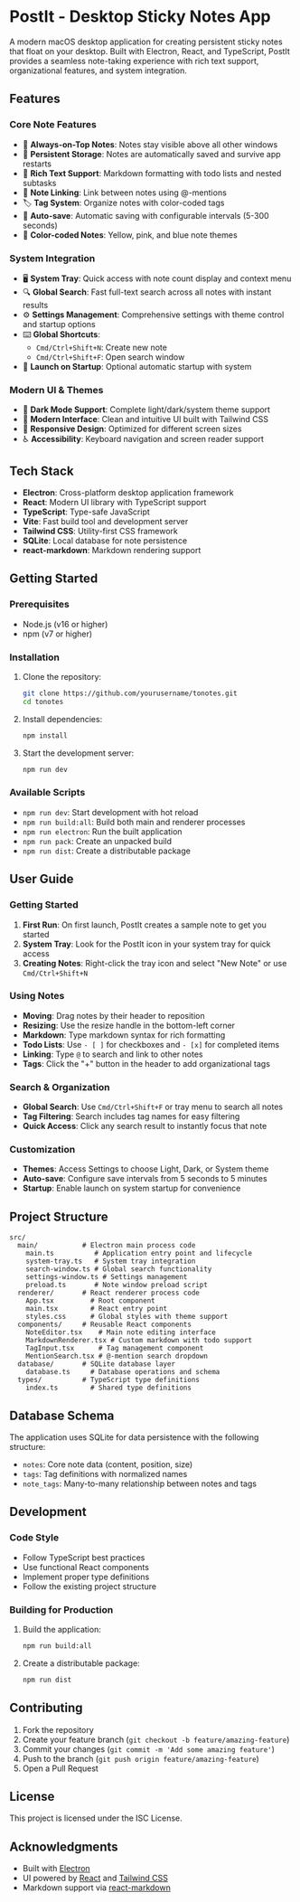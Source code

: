 # PostIt - Desktop Sticky Notes App

A modern macOS desktop application for creating persistent sticky notes that float on your desktop. Built with Electron, React, and TypeScript, PostIt provides a seamless note-taking experience with rich text support, organizational features, and system integration.

## Features

### Core Note Features
- 🎯 **Always-on-Top Notes**: Notes stay visible above all other windows
- 💾 **Persistent Storage**: Notes are automatically saved and survive app restarts
- 📝 **Rich Text Support**: Markdown formatting with todo lists and nested subtasks
- 🔗 **Note Linking**: Link between notes using @-mentions
- 🏷️ **Tag System**: Organize notes with color-coded tags
- 💾 **Auto-save**: Automatic saving with configurable intervals (5-300 seconds)
- 🎨 **Color-coded Notes**: Yellow, pink, and blue note themes

### System Integration
- 🖥️ **System Tray**: Quick access with note count display and context menu
- 🔍 **Global Search**: Fast full-text search across all notes with instant results
- ⚙️ **Settings Management**: Comprehensive settings with theme control and startup options
- ⌨️ **Global Shortcuts**: 
  - `Cmd/Ctrl+Shift+N`: Create new note
  - `Cmd/Ctrl+Shift+F`: Open search window
- 🚀 **Launch on Startup**: Optional automatic startup with system

### Modern UI & Themes
- 🌙 **Dark Mode Support**: Complete light/dark/system theme support
- 🎨 **Modern Interface**: Clean and intuitive UI built with Tailwind CSS
- 📱 **Responsive Design**: Optimized for different screen sizes
- ♿ **Accessibility**: Keyboard navigation and screen reader support

## Tech Stack

- **Electron**: Cross-platform desktop application framework
- **React**: Modern UI library with TypeScript support
- **TypeScript**: Type-safe JavaScript
- **Vite**: Fast build tool and development server
- **Tailwind CSS**: Utility-first CSS framework
- **SQLite**: Local database for note persistence
- **react-markdown**: Markdown rendering support

## Getting Started

### Prerequisites

- Node.js (v16 or higher)
- npm (v7 or higher)

### Installation

1. Clone the repository:
   ```bash
   git clone https://github.com/yourusername/tonotes.git
   cd tonotes
   ```

2. Install dependencies:
   ```bash
   npm install
   ```

3. Start the development server:
   ```bash
   npm run dev
   ```

### Available Scripts

- `npm run dev`: Start development with hot reload
- `npm run build:all`: Build both main and renderer processes
- `npm run electron`: Run the built application
- `npm run pack`: Create an unpacked build
- `npm run dist`: Create a distributable package

## User Guide

### Getting Started
1. **First Run**: On first launch, PostIt creates a sample note to get you started
2. **System Tray**: Look for the PostIt icon in your system tray for quick access
3. **Creating Notes**: Right-click the tray icon and select "New Note" or use `Cmd/Ctrl+Shift+N`

### Using Notes
- **Moving**: Drag notes by their header to reposition
- **Resizing**: Use the resize handle in the bottom-left corner
- **Markdown**: Type markdown syntax for rich formatting
- **Todo Lists**: Use `- [ ]` for checkboxes and `- [x]` for completed items
- **Linking**: Type `@` to search and link to other notes
- **Tags**: Click the "+" button in the header to add organizational tags

### Search & Organization
- **Global Search**: Use `Cmd/Ctrl+Shift+F` or tray menu to search all notes
- **Tag Filtering**: Search includes tag names for easy filtering
- **Quick Access**: Click any search result to instantly focus that note

### Customization
- **Themes**: Access Settings to choose Light, Dark, or System theme
- **Auto-save**: Configure save intervals from 5 seconds to 5 minutes
- **Startup**: Enable launch on system startup for convenience

## Project Structure

```
src/
  main/           # Electron main process code
    main.ts          # Application entry point and lifecycle
    system-tray.ts   # System tray integration
    search-window.ts # Global search functionality
    settings-window.ts # Settings management
    preload.ts       # Note window preload script
  renderer/       # React renderer process code  
    App.tsx         # Root component
    main.tsx        # React entry point
    styles.css      # Global styles with theme support
  components/     # Reusable React components
    NoteEditor.tsx    # Main note editing interface
    MarkdownRenderer.tsx # Custom markdown with todo support
    TagInput.tsx      # Tag management component
    MentionSearch.tsx # @-mention search dropdown
  database/       # SQLite database layer
    database.ts     # Database operations and schema
  types/          # TypeScript type definitions
    index.ts        # Shared type definitions
```

## Database Schema

The application uses SQLite for data persistence with the following structure:

- `notes`: Core note data (content, position, size)
- `tags`: Tag definitions with normalized names
- `note_tags`: Many-to-many relationship between notes and tags

## Development

### Code Style

- Follow TypeScript best practices
- Use functional React components
- Implement proper type definitions
- Follow the existing project structure

### Building for Production

1. Build the application:
   ```bash
   npm run build:all
   ```

2. Create a distributable package:
   ```bash
   npm run dist
   ```

## Contributing

1. Fork the repository
2. Create your feature branch (`git checkout -b feature/amazing-feature`)
3. Commit your changes (`git commit -m 'Add some amazing feature'`)
4. Push to the branch (`git push origin feature/amazing-feature`)
5. Open a Pull Request

## License

This project is licensed under the ISC License.

## Acknowledgments

- Built with [Electron](https://www.electronjs.org/)
- UI powered by [React](https://reactjs.org/) and [Tailwind CSS](https://tailwindcss.com/)
- Markdown support via [react-markdown](https://github.com/remarkjs/react-markdown) 